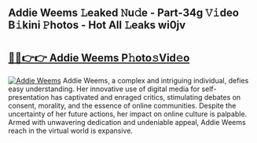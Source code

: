 ## Addie Weems 𝙻eaked 𝙽u𝚍e - Part-34g 𝚅𝚒deo B𝚒kini 𝙿hotos - Hot All 𝙻eaks wi0jv

# <h2><a href="http://ld1xt9.urlbe.top/?page=Addie+Weems">🔗🔗👉👉 Addie Weems P𝚑oto𝚜Vid𝚎o</a></h2>

[![Addie Weems](https://i.imgur.com/eBuTRDB.gif)](http://ld1xt9.urlbe.top/?page=Addie+Weems)
Addie Weems, a complex and intriguing individual, defies easy understanding. Her innovative use of digital media for self-presentation has captivated and enraged critics, stimulating debates on consent, morality, and the essence of online communities. Despite the uncertainty of her future actions, her impact on online culture is palpable. Armed with unwavering dedication and undeniable appeal, Addie Weems reach in the virtual world is expansive.
